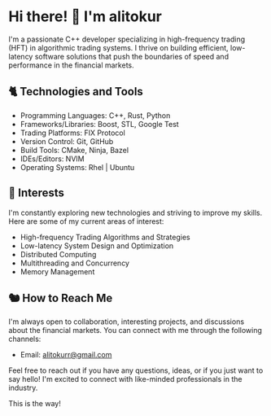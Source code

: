 # Hi there! 🦊 I'm alitokur

I'm a passionate C++ developer specializing in high-frequency trading (HFT) in algorithmic trading systems. I thrive on building efficient, low-latency software solutions that push the boundaries of speed and performance in the financial markets.

## 🐈 Technologies and Tools

- Programming Languages: C++, Rust, Python
- Frameworks/Libraries: Boost, STL, Google Test
- Trading Platforms: FIX Protocol
- Version Control: Git, GitHub
- Build Tools: CMake, Ninja, Bazel
- IDEs/Editors: NVIM
- Operating Systems: Rhel | Ubuntu


## 🦩 Interests

I'm constantly exploring new technologies and striving to improve my skills. Here are some of my current areas of interest:

- High-frequency Trading Algorithms and Strategies
- Low-latency System Design and Optimization
- Distributed Computing 
- Multithreading and Concurrency
- Memory Management


## :chipmunk: How to Reach Me

I'm always open to collaboration, interesting projects, and discussions about the financial markets. You can connect with me through the following channels:

- Email: [alitokurr@gmail.com](mailto:alitokur@gmail.com)

Feel free to reach out if you have any questions, ideas, or if you just want to say hello! I'm excited to connect with like-minded professionals in the industry.

This is the way! 

